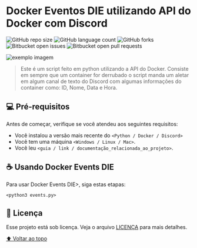 # Docker Eventos DIE utilizando API do Docker com Discord

<!---Esses são exemplos. Veja https://shields.io para outras pessoas ou para personalizar este conjunto de escudos. Você pode querer incluir dependências, status do projeto e informações de licença aqui--->

![GitHub repo size](https://img.shields.io/github/repo-size/erik-nathan/script-docker-events-die?style=for-the-badge)
![GitHub language count](https://img.shields.io/github/languages/count/erik-nathan/script-docker-events-die?style=for-the-badge)
![GitHub forks](https://img.shields.io/github/forks/erik-nathan/script-docker-events-die?style=for-the-badge)
![Bitbucket open issues](https://img.shields.io/bitbucket/issues/erik-nathan/script-docker-events-die?style=for-the-badge)
![Bitbucket open pull requests](https://img.shields.io/bitbucket/pr-raw/erik-nathan/script-docker-events-die?style=for-the-badge)

<img src="exemplo-image.png" alt="exemplo imagem">

> Este é um script feito em python utilizando a API do Docker. Consiste em sempre que um container for derrubado o script manda um aletar em algum canal de texto do Discord com algumas informações do container como: ID, Nome, Data e Hora.

## 💻 Pré-requisitos

Antes de começar, verifique se você atendeu aos seguintes requisitos:
<!---Estes são apenas requisitos de exemplo. Adicionar, duplicar ou remover conforme necessário--->
* Você instalou a versão mais recente do `<Python / Docker / Discord>`
* Você tem uma máquina `<Windows / Linux / Mac>`.
* Você leu `<guia / link / documentação_relacionada_ao_projeto>`.

## ☕ Usando Docker Events DIE

Para usar Docker Events DIE>, siga estas etapas:

```
<python3 events.py>
```

## 📝 Licença

Esse projeto está sob licença. Veja o arquivo [LICENÇA](LICENSE.md) para mais detalhes.

[⬆ Voltar ao topo](#script-docker-events-die)<br>
